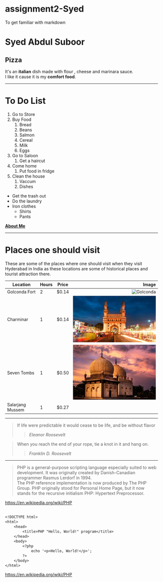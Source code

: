 # assignment2-Syed
To get familiar with markdown
# Syed Abdul Suboor
## Pizza

It's an **italian** dish made with flour , cheese and marinara sauce.<br>
I like it cause it is my **comfort food**.

---

# To Do List
1. Go to Store
2. Buy Food
    1. Bread
    2. Beans
    3. Salmon
    4. Cereal
    5. Milk
    6. Eggs
3. Go to Saloon
    1. Get a haircut
4. Come home
    1. Put food in fridge
5. Clean the house
    1. Vaccum
    2. Dishes

* Get the trash out
* Do the laundry
* Iron clothes
    * Shirts
    * Pants

**[About Me](AboutMe.md)**

---

# Places one should visit

These are some of the places where one should visit when they visit Hyderabad  in India as these locations are some of historical places and tourist attraction  there.

| Location | Hours | Price |Image|
| --- | --- | ---|---:|
| Golconda Fort | 2 | $0.14 |![Golconda](ImagesFolder/Golconda.jpg)|
| Charminar | 1 | $0.14|![Charminar](ImagesFolder/Charminar.jpg)
| Seven Tombs | 1 | $0.50|![SevenTombs](ImagesFolder/SevenTombs.jpg)
| Salarjang Mussem | 1 | $0.27 |

---

>If life were predictable it would cease to be life, and be without flavor<br>
 >>*Eleanor Roosevelt*

>When you reach the end of your rope, tie a knot in it and hang on.
>> *Franklin D. Roosevelt*

---


>PHP is a general-purpose scripting language especially suited to web development. It was originally created by Danish-Canadian programmer Rasmus Lerdorf in 1994.<br>
The PHP reference implementation is now produced by The PHP Group. PHP originally stood for Personal Home Page, but it now stands for the recursive initialism PHP: Hypertext Preprocessor.

<https://en.wikipedia.org/wiki/PHP>

```

<!DOCTYPE html>
<html>
    <head>
        <title>PHP "Hello, World!" program</title>
    </head>
    <body>
        <?php
            echo '<p>Hello, World!</p>';
        ?>
    </body>
</html>

```

<https://en.wikipedia.org/wiki/PHP>